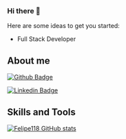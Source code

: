 ### Hi there 👋



Here are some ideas to get you started:

- Full Stack Developer


 
## About me

[![Github Badge](https://img.shields.io/badge/-Github-000?style=flat-square&logo=Github&logoColor=white&link=)](https://github.com/Felipe118)

[![Linkedin Badge](https://img.shields.io/badge/-LinkedIn-blue?style=flat-square&logo=Linkedin&logoColor=white&link=)](https://www.linkedin.com/in/luis-felipe-914281189/)




## Skills and Tools 
  
 [![Felipe118 GitHub stats](https://github-readme-stats.vercel.app/api?username=Felipe118)](https://github.com/Felipe118/github-readme-stats)

